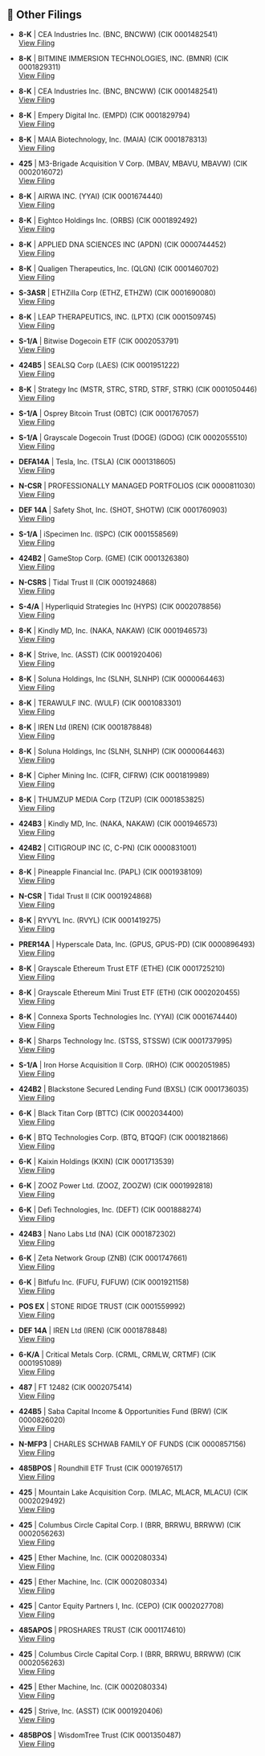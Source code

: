 ## 📁 Other Filings

- **8-K** | CEA Industries Inc.  (BNC, BNCWW)  (CIK 0001482541)  
  [View Filing](https://www.sec.gov/Archives/edgar/data/1482541/000149315225017302/0001493152-25-017302-index.htm)

- **8-K** | BITMINE IMMERSION TECHNOLOGIES, INC.  (BMNR)  (CIK 0001829311)  
  [View Filing](https://www.sec.gov/Archives/edgar/data/1829311/000149315225017019/0001493152-25-017019-index.htm)

- **8-K** | CEA Industries Inc.  (BNC, BNCWW)  (CIK 0001482541)  
  [View Filing](https://www.sec.gov/Archives/edgar/data/1482541/000149315225017242/0001493152-25-017242-index.htm)

- **8-K** | Empery Digital Inc.  (EMPD)  (CIK 0001829794)  
  [View Filing](https://www.sec.gov/Archives/edgar/data/1829794/000168316825007415/0001683168-25-007415-index.htm)

- **8-K** | MAIA Biotechnology, Inc.  (MAIA)  (CIK 0001878313)  
  [View Filing](https://www.sec.gov/Archives/edgar/data/1878313/000149315225017222/0001493152-25-017222-index.htm)

- **425** | M3-Brigade Acquisition V Corp.  (MBAV, MBAVU, MBAVW)  (CIK 0002016072)  
  [View Filing](https://www.sec.gov/Archives/edgar/data/2016072/000121390025096236/0001213900-25-096236-index.htm)

- **8-K** | AIRWA INC.  (YYAI)  (CIK 0001674440)  
  [View Filing](https://www.sec.gov/Archives/edgar/data/1674440/000149315225017234/0001493152-25-017234-index.htm)

- **8-K** | Eightco Holdings Inc.  (ORBS)  (CIK 0001892492)  
  [View Filing](https://www.sec.gov/Archives/edgar/data/1892492/000149315225017219/0001493152-25-017219-index.htm)

- **8-K** | APPLIED DNA SCIENCES INC  (APDN)  (CIK 0000744452)  
  [View Filing](https://www.sec.gov/Archives/edgar/data/744452/000110465925097097/0001104659-25-097097-index.htm)

- **8-K** | Qualigen Therapeutics, Inc.  (QLGN)  (CIK 0001460702)  
  [View Filing](https://www.sec.gov/Archives/edgar/data/1460702/000149315225017162/0001493152-25-017162-index.htm)

- **S-3ASR** | ETHZilla Corp  (ETHZ, ETHZW)  (CIK 0001690080)  
  [View Filing](https://www.sec.gov/Archives/edgar/data/1690080/000121390025096539/0001213900-25-096539-index.htm)

- **8-K** | LEAP THERAPEUTICS, INC.  (LPTX)  (CIK 0001509745)  
  [View Filing](https://www.sec.gov/Archives/edgar/data/1509745/000110465925096966/0001104659-25-096966-index.htm)

- **S-1/A** | Bitwise Dogecoin ETF  (CIK 0002053791)  
  [View Filing](https://www.sec.gov/Archives/edgar/data/2053791/000121390025096483/0001213900-25-096483-index.htm)

- **424B5** | SEALSQ Corp  (LAES)  (CIK 0001951222)  
  [View Filing](https://www.sec.gov/Archives/edgar/data/1951222/000119380525001417/0001193805-25-001417-index.htm)

- **8-K** | Strategy Inc  (MSTR, STRC, STRD, STRF, STRK)  (CIK 0001050446)  
  [View Filing](https://www.sec.gov/Archives/edgar/data/1050446/000119312525230977/0001193125-25-230977-index.htm)

- **S-1/A** | Osprey Bitcoin Trust  (OBTC)  (CIK 0001767057)  
  [View Filing](https://www.sec.gov/Archives/edgar/data/1767057/000149315225017148/0001493152-25-017148-index.htm)

- **S-1/A** | Grayscale Dogecoin Trust (DOGE)  (GDOG)  (CIK 0002055510)  
  [View Filing](https://www.sec.gov/Archives/edgar/data/2055510/000119312525232098/0001193125-25-232098-index.htm)

- **DEFA14A** | Tesla, Inc.  (TSLA)  (CIK 0001318605)  
  [View Filing](https://www.sec.gov/Archives/edgar/data/1318605/000110465925097170/0001104659-25-097170-index.htm)

- **N-CSR** | PROFESSIONALLY MANAGED PORTFOLIOS  (CIK 0000811030)  
  [View Filing](https://www.sec.gov/Archives/edgar/data/811030/000113322825010512/0001133228-25-010512-index.htm)

- **DEF 14A** | Safety Shot, Inc.  (SHOT, SHOTW)  (CIK 0001760903)  
  [View Filing](https://www.sec.gov/Archives/edgar/data/1760903/000149315225017071/0001493152-25-017071-index.htm)

- **S-1/A** | iSpecimen Inc.  (ISPC)  (CIK 0001558569)  
  [View Filing](https://www.sec.gov/Archives/edgar/data/1558569/000121390025096648/0001213900-25-096648-index.htm)

- **424B2** | GameStop Corp.  (GME)  (CIK 0001326380)  
  [View Filing](https://www.sec.gov/Archives/edgar/data/1326380/000132638025000092/0001326380-25-000092-index.htm)

- **N-CSRS** | Tidal Trust II  (CIK 0001924868)  
  [View Filing](https://www.sec.gov/Archives/edgar/data/1924868/000199937125014847/0001999371-25-014847-index.htm)

- **S-4/A** | Hyperliquid Strategies Inc  (HYPS)  (CIK 0002078856)  
  [View Filing](https://www.sec.gov/Archives/edgar/data/2078856/000149315225017093/0001493152-25-017093-index.htm)

- **8-K** | Kindly MD, Inc.  (NAKA, NAKAW)  (CIK 0001946573)  
  [View Filing](https://www.sec.gov/Archives/edgar/data/1946573/000121390025096801/0001213900-25-096801-index.htm)

- **8-K** | Strive, Inc.  (ASST)  (CIK 0001920406)  
  [View Filing](https://www.sec.gov/Archives/edgar/data/1920406/000121390025096276/0001213900-25-096276-index.htm)

- **8-K** | Soluna Holdings, Inc  (SLNH, SLNHP)  (CIK 0000064463)  
  [View Filing](https://www.sec.gov/Archives/edgar/data/64463/000149315225017204/0001493152-25-017204-index.htm)

- **8-K** | TERAWULF INC.  (WULF)  (CIK 0001083301)  
  [View Filing](https://www.sec.gov/Archives/edgar/data/1083301/000108330125000087/0001083301-25-000087-index.htm)

- **8-K** | IREN Ltd  (IREN)  (CIK 0001878848)  
  [View Filing](https://www.sec.gov/Archives/edgar/data/1878848/000114036125037488/0001140361-25-037488-index.htm)

- **8-K** | Soluna Holdings, Inc  (SLNH, SLNHP)  (CIK 0000064463)  
  [View Filing](https://www.sec.gov/Archives/edgar/data/64463/000149315225017009/0001493152-25-017009-index.htm)

- **8-K** | Cipher Mining Inc.  (CIFR, CIFRW)  (CIK 0001819989)  
  [View Filing](https://www.sec.gov/Archives/edgar/data/1819989/000181998925000095/0001819989-25-000095-index.htm)

- **8-K** | THUMZUP MEDIA Corp  (TZUP)  (CIK 0001853825)  
  [View Filing](https://www.sec.gov/Archives/edgar/data/1853825/000149315225017121/0001493152-25-017121-index.htm)

- **424B3** | Kindly MD, Inc.  (NAKA, NAKAW)  (CIK 0001946573)  
  [View Filing](https://www.sec.gov/Archives/edgar/data/1946573/000121390025096239/0001213900-25-096239-index.htm)

- **424B2** | CITIGROUP INC  (C, C-PN)  (CIK 0000831001)  
  [View Filing](https://www.sec.gov/Archives/edgar/data/831001/000095010325012929/0000950103-25-012929-index.htm)

- **8-K** | Pineapple Financial Inc.  (PAPL)  (CIK 0001938109)  
  [View Filing](https://www.sec.gov/Archives/edgar/data/1938109/000149315225017119/0001493152-25-017119-index.htm)

- **N-CSR** | Tidal Trust II  (CIK 0001924868)  
  [View Filing](https://www.sec.gov/Archives/edgar/data/1924868/000199937125014827/0001999371-25-014827-index.htm)

- **8-K** | RYVYL Inc.  (RVYL)  (CIK 0001419275)  
  [View Filing](https://www.sec.gov/Archives/edgar/data/1419275/000118518525001397/0001185185-25-001397-index.htm)

- **PRER14A** | Hyperscale Data, Inc.  (GPUS, GPUS-PD)  (CIK 0000896493)  
  [View Filing](https://www.sec.gov/Archives/edgar/data/896493/000121465925014673/0001214659-25-014673-index.htm)

- **8-K** | Grayscale Ethereum Trust ETF  (ETHE)  (CIK 0001725210)  
  [View Filing](https://www.sec.gov/Archives/edgar/data/1725210/000119312525231015/0001193125-25-231015-index.htm)

- **8-K** | Grayscale Ethereum Mini Trust ETF  (ETH)  (CIK 0002020455)  
  [View Filing](https://www.sec.gov/Archives/edgar/data/2020455/000119312525231013/0001193125-25-231013-index.htm)

- **8-K** | Connexa Sports Technologies Inc.  (YYAI)  (CIK 0001674440)  
  [View Filing](https://www.sec.gov/Archives/edgar/data/1674440/000149315225017016/0001493152-25-017016-index.htm)

- **8-K** | Sharps Technology Inc.  (STSS, STSSW)  (CIK 0001737995)  
  [View Filing](https://www.sec.gov/Archives/edgar/data/1737995/000149315225017301/0001493152-25-017301-index.htm)

- **S-1/A** | Iron Horse Acquisition II Corp.  (IRHO)  (CIK 0002051985)  
  [View Filing](https://www.sec.gov/Archives/edgar/data/2051985/000121390025096551/0001213900-25-096551-index.htm)

- **424B2** | Blackstone Secured Lending Fund  (BXSL)  (CIK 0001736035)  
  [View Filing](https://www.sec.gov/Archives/edgar/data/1736035/000121390025096307/0001213900-25-096307-index.htm)

- **6-K** | Black Titan Corp  (BTTC)  (CIK 0002034400)  
  [View Filing](https://www.sec.gov/Archives/edgar/data/2034400/000149315225017136/0001493152-25-017136-index.htm)

- **6-K** | BTQ Technologies Corp.  (BTQ, BTQQF)  (CIK 0001821866)  
  [View Filing](https://www.sec.gov/Archives/edgar/data/1821866/000127956925001091/0001279569-25-001091-index.htm)

- **6-K** | Kaixin Holdings  (KXIN)  (CIK 0001713539)  
  [View Filing](https://www.sec.gov/Archives/edgar/data/1713539/000110465925096934/0001104659-25-096934-index.htm)

- **6-K** | ZOOZ Power Ltd.  (ZOOZ, ZOOZW)  (CIK 0001992818)  
  [View Filing](https://www.sec.gov/Archives/edgar/data/1992818/000149315225017027/0001493152-25-017027-index.htm)

- **6-K** | Defi Technologies, Inc.  (DEFT)  (CIK 0001888274)  
  [View Filing](https://www.sec.gov/Archives/edgar/data/1888274/000127956925001090/0001279569-25-001090-index.htm)

- **424B3** | Nano Labs Ltd  (NA)  (CIK 0001872302)  
  [View Filing](https://www.sec.gov/Archives/edgar/data/1872302/000121390025097024/0001213900-25-097024-index.htm)

- **6-K** | Zeta Network Group  (ZNB)  (CIK 0001747661)  
  [View Filing](https://www.sec.gov/Archives/edgar/data/1747661/000121390025096803/0001213900-25-096803-index.htm)

- **6-K** | Bitfufu Inc.  (FUFU, FUFUW)  (CIK 0001921158)  
  [View Filing](https://www.sec.gov/Archives/edgar/data/1921158/000121390025096297/0001213900-25-096297-index.htm)

- **POS EX** | STONE RIDGE TRUST  (CIK 0001559992)  
  [View Filing](https://www.sec.gov/Archives/edgar/data/1559992/000119312525232066/0001193125-25-232066-index.htm)

- **DEF 14A** | IREN Ltd  (IREN)  (CIK 0001878848)  
  [View Filing](https://www.sec.gov/Archives/edgar/data/1878848/000114036125037383/0001140361-25-037383-index.htm)

- **6-K/A** | Critical Metals Corp.  (CRML, CRMLW, CRTMF)  (CIK 0001951089)  
  [View Filing](https://www.sec.gov/Archives/edgar/data/1951089/000121390025096252/0001213900-25-096252-index.htm)

- **487** | FT 12482  (CIK 0002075414)  
  [View Filing](https://www.sec.gov/Archives/edgar/data/2075414/000144554625006571/0001445546-25-006571-index.htm)

- **424B5** | Saba Capital Income & Opportunities Fund  (BRW)  (CIK 0000826020)  
  [View Filing](https://www.sec.gov/Archives/edgar/data/826020/000199937125014759/0001999371-25-014759-index.htm)

- **N-MFP3** | CHARLES SCHWAB FAMILY OF FUNDS  (CIK 0000857156)  
  [View Filing](https://www.sec.gov/Archives/edgar/data/857156/000141036825014043/0001410368-25-014043-index.htm)

- **485BPOS** | Roundhill ETF Trust  (CIK 0001976517)  
  [View Filing](https://www.sec.gov/Archives/edgar/data/1976517/000139834425018916/0001398344-25-018916-index.htm)

- **425** | Mountain Lake Acquisition Corp.  (MLAC, MLACR, MLACU)  (CIK 0002029492)  
  [View Filing](https://www.sec.gov/Archives/edgar/data/2029492/000121390025096772/0001213900-25-096772-index.htm)

- **425** | Columbus Circle Capital Corp. I  (BRR, BRRWU, BRRWW)  (CIK 0002056263)  
  [View Filing](https://www.sec.gov/Archives/edgar/data/2056263/000121390025096885/0001213900-25-096885-index.htm)

- **425** | Ether Machine, Inc.  (CIK 0002080334)  
  [View Filing](https://www.sec.gov/Archives/edgar/data/2080334/000121390025096544/0001213900-25-096544-index.htm)

- **425** | Ether Machine, Inc.  (CIK 0002080334)  
  [View Filing](https://www.sec.gov/Archives/edgar/data/2080334/000121390025097038/0001213900-25-097038-index.htm)

- **425** | Cantor Equity Partners I, Inc.  (CEPO)  (CIK 0002027708)  
  [View Filing](https://www.sec.gov/Archives/edgar/data/2027708/000121390025096821/0001213900-25-096821-index.htm)

- **485APOS** | PROSHARES TRUST  (CIK 0001174610)  
  [View Filing](https://www.sec.gov/Archives/edgar/data/1174610/000119312525232075/0001193125-25-232075-index.htm)

- **425** | Columbus Circle Capital Corp. I  (BRR, BRRWU, BRRWW)  (CIK 0002056263)  
  [View Filing](https://www.sec.gov/Archives/edgar/data/2056263/000121390025096308/0001213900-25-096308-index.htm)

- **425** | Ether Machine, Inc.  (CIK 0002080334)  
  [View Filing](https://www.sec.gov/Archives/edgar/data/2080334/000121390025096570/0001213900-25-096570-index.htm)

- **425** | Strive, Inc.  (ASST)  (CIK 0001920406)  
  [View Filing](https://www.sec.gov/Archives/edgar/data/1920406/000121390025096279/0001213900-25-096279-index.htm)

- **485BPOS** | WisdomTree Trust  (CIK 0001350487)  
  [View Filing](https://www.sec.gov/Archives/edgar/data/1350487/000121465925014681/0001214659-25-014681-index.htm)

